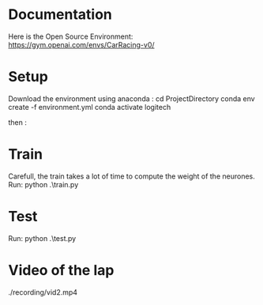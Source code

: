 # Documentation 
Here is the Open Source Environment:
https://gym.openai.com/envs/CarRacing-v0/

# Setup 
Download the environment using anaconda :
cd ProjectDirectory 
conda env create -f environment.yml
conda activate logitech

then :
# Train
Carefull, the train takes a lot of time to compute the weight of the neurones. 
Run:
python .\train.py

# Test
Run:
python .\test.py

# Video of the lap
./recording/vid2.mp4